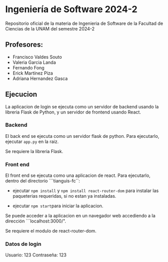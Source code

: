 # Ingeniería de Software 2024-2
Repositorio oficial de la materia de Ingenieria de Software de la Facultad de Ciencias de la UNAM del semestre 2024-2

## Profesores:

- Francisco Valdes Souto
- Valeria Garcia Landa
- Fernando Fong
- Erick Martínez Piza
- Adriana Hernandez Gasca

## Ejecucion

La aplicacion de login se ejecuta como un servidor de backend usando la libreria Flask de Python, y un servidor de frontend usando React.

### Backend
El back end se ejecuta como un servidor flask de python. Para ejecutarlo, ejecutar ```app.py``` en la raiz.

Se requiere la libreria Flask.

### Front end
El front end se ejecuta como una aplicacion de react. Para ejecutarlo, dentro del directorio ```tianguis-fc``:
- ejecutar ```npm install``` y ```npm install react-router-dom``` para instalar las paqueterias requeridas, si no estan ya instaladas.

- ejecutar ```npm start```para iniciar la aplicacion.

Se puede acceder a la aplicacion en un navegador web accediendo a  la dirección ```localhost:3000/".

Se requiere el modulo de react-router-dom.

### Datos de login
Usuario: 123
Contraseña: 123
